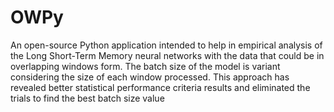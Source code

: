 # OWPy
An open-source Python application intended to help in empirical analysis of the Long Short-Term Memory neural networks with the data that could be in overlapping windows form. The batch size of the model is variant considering the size of each window processed. This approach has revealed better statistical performance criteria results and eliminated the trials to find the best batch size value
